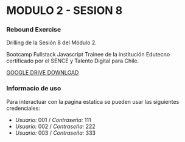 # MODULO 2 - SESION 8
### Rebound Exercise

Drilling de la Sesión 8 del Módulo 2.

Bootcamp Fullstack Javascript Trainee de la institución Edutecno certificado por el SENCE y Talento Digital para Chile.

[GOOGLE DRIVE DOWNLOAD](https://drive.google.com/file/d/1F5Y_kRiq9H6EbPbY94H7xPDTey2dNt0r/view?usp=drive_link)

### Informacio de uso

Para interactuar con la pagina estatica se pueden usar las siguientes credenciales:

- *Usuario:* 001 / *Contraseña:* 111
- *Usuario:* 002 / *Contraseña:* 222
- *Usuario:* 003 / *Contraseña:* 333
